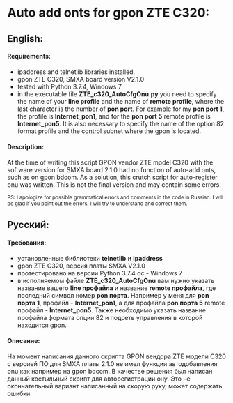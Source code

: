 Auto add onts for gpon ZTE C320:
========================
## English:

#### Requirements:
* ipaddress and telnetlib libraries installed.
* gpon ZTE C320, SMXA board version V2.1.0
* tested with Python 3.7.4, Windows 7
* in the executable file **ZTE_c320_AutoCfgOnu.py** you need to specify the name of your **line profile** and the name of **remote profile**, where the last character is the number of **pon port**. 
For example for my **pon port 1**, the profile is **Internet_pon1**, and for the **pon port 5** remote profile is **Internet_pon5**. It is also necessary to specify the name of the option 82 format profile and the control subnet where the gpon is located.

#### Description:

At the time of writing this script GPON vendor ZTE model C320 with the software version for SMXA board 2.1.0 had no function of auto-add onts, such as on gpon bdcom.
As a solution, this crutch script for auto-register onu was written. This is not the final version and may contain some errors.

<sub>PS: I apologize for possible grammatical errors and comments in the code in Russian. I will be glad if you point out the errors, I will try to understand and correct them. <sub>

## Русский:

#### Требования:

* установленные библиотеки **telnetlib** и **ipaddress**
* gpon ZTE C320, версия платы SMXA V2.1.0
* протестировано на версии Python 3.7.4 ос - Windows 7
* в исполняемом файле **ZTE_c320_AutoCfgOnu** вам нужно указать название вашего **line профайла** и название **remote профайла**, где последний символ номер **pon порта**. 
Например у меня для **pon порта 1**, профайл - **Internet_pon1**, а для профайла **pon порта 5** remote профайл - **Internet_pon5**. Также необходимо указать название профайла формата опции 82 и подсеть управления в которой находится gpon.

#### Описание:

На момент написания данного скрипта GPON вендора ZTE модели C320 с версией ПО для SMXA платы 2.1.0 не имел функции автодобавления onu как например на gpon bdcom.
В качестве решения был написан данный костыльный скрипт для авторегистрации ону. Это не окончательный вариант написанный на скорую руку, может содержать ошибки.
